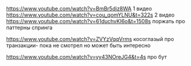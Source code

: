 https://www.youtube.com/watch?v=BmBr5diz8WA 1 видео 
https://www.youtube.com/watch?v=cou_qomYLNU&t=322s 2 видео 
https://www.youtube.com/watch?v=61duchvKI6o&t=1508s поржать про паттерны спринга

https://www.youtube.com/watch?v=ZVYzVqqVrms косоглазый про транзакции- пока  не смотрел но может быть интересно

https://www.youtube.com/watch?v=yy43NOreJG4&t=4s про бут


